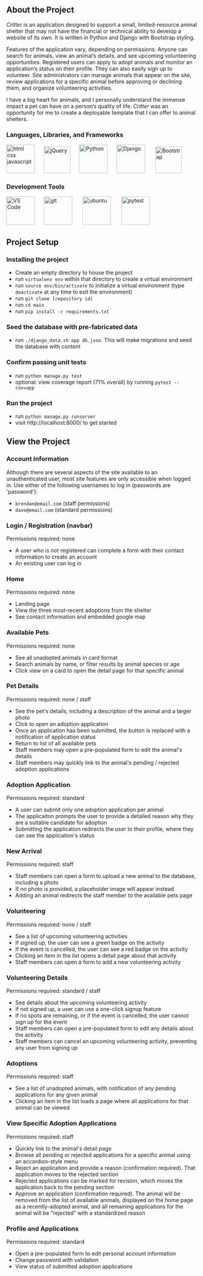 ## About the Project
<em>Critter</em> is an application designed to support a small, limited-resource animal shelter that may not have the financial or technical ability to develop a website of its own. It is written in Python and Django with Bootstrap styling.

Features of the application vary, depending on permissions. Anyone can search for animals, view an animal’s details, and see upcoming volunteering opportunities. Registered users can apply to adopt animals and monitor an application’s status on their profile. They can also easily sign up to volunteer. Site administrators can manage animals that appear on the site, review applications for a specific animal before approving or declining them, and organize volunteering activities.

I have a big heart for animals, and I personally understand the immense impact a pet can have on a person’s quality of life. <em>Critter</em> was an opportunity for me to create a deployable template that I can offer to animal shelters.

### Languages, Libraries, and Frameworks
<p float="left">
  <img src="https://energyframeworks.com/wp-content/uploads/2013/12/html5-css-javascript-logos.png" height="75" alt="html css javascript" title="html css javascript">&nbsp;&nbsp;&nbsp;&nbsp;&nbsp;
  <img src="https://js.foundation/wp-content/uploads/sites/33/2017/02/jquery.png" height="70" alt="jQuery" title="jQuery">&nbsp;&nbsp;&nbsp;&nbsp;&nbsp;
  <img src="https://upload.wikimedia.org/wikipedia/commons/thumb/c/c3/Python-logo-notext.svg/1024px-Python-logo-notext.svg.png" height="75" alt="Python" title="Python"/>&nbsp;&nbsp;&nbsp;&nbsp;&nbsp;
  <img src="http://dlyapun.com/static/images/django.png" height="75" alt="Django" title="Django"/>&nbsp;&nbsp;&nbsp;&nbsp;&nbsp;&nbsp;
  <img src="https://upload.wikimedia.org/wikipedia/commons/e/ea/Boostrap_logo.svg" height="70" alt="Bootstrap" title="Bootstrap"/>
</p>

### Development Tools
<p float="left">
  <img src="https://upload.wikimedia.org/wikipedia/commons/thumb/2/2d/Visual_Studio_Code_1.18_icon.svg/1200px-Visual_Studio_Code_1.18_icon.svg.png" height="75" alt="VS Code"/>&nbsp;&nbsp;&nbsp;&nbsp;&nbsp;
  <img src="https://git-scm.com/images/logos/downloads/Git-Icon-Black.png" height="75" alt="git" title="git"/>&nbsp;&nbsp;&nbsp;&nbsp;&nbsp;&nbsp;
  <img src="https://assets.ubuntu.com/v1/29985a98-ubuntu-logo32.png" height="75" alt="ubuntu" title="ubuntu"/>&nbsp;&nbsp;&nbsp;&nbsp;&nbsp;&nbsp;
  <img src="https://docs.pytest.org/en/latest/_static/pytest1.png" height="75" alt="pytest" title="pytest"/>
</p>

## Project Setup

### Installing the project
- Create an empty directory to house the project
- run `virtualenv env` within that directory to create a virtual environment
- run `source env/bin/activate` to initialize a virtual environment (type `deactivate` at any time to exit the environment)
- run `git clone [repository id]`
- run `cd main`
- run `pip install -r requirements.txt`

### Seed the database with pre-fabricated data
- run `./django_data.sh app db.json`. This will make migrations and seed the database with content

### Confirm passing unit tests
- run `python manage.py test`
- optional: view coverage report (71% overall) by running `pytest --cov=app`

### Run the project
- run `python manage.py runserver`
- visit http://localhost:8000/ to get started

## View the Project

### Account Information
Although there are several aspects of the site available to an unauthenticated user, most site features are only accessible when logged in. Use either of the following usernames to log in (passwords are 'password'):
- `brendan@email.com` (staff permissions)
- `dave@email.com` (standard permissions)

### Login / Registration (navbar)
Permissions required: none
- A user who is not registered can complete a form with their contact information to create an account
- An existing user can log in

### Home
Permissions required: none
- Landing page
- View the three most-recent adoptions from the shelter
- See contact information and embedded google map
### Available Pets
Permissions required: none
- See all unadopted animals in card format
- Search animals by name, or filter results by animal species or age
- Click view on a card to open the detail page for that specific animal
### Pet Details
Permissions required: none / staff
- See the pet's details, including a description of the animal and a larger photo
- Click to open an adoption application
- Once an application has been submitted, the button is replaced with a notification of application status
- Return to list of all available pets
- Staff members may open a pre-populated form to edit the animal's details
- Staff members may quickly link to the animal's pending / rejected adoption applications
### Adoption Application
Permissions required: standard
- A user can submit only one adoption application per animal
- The applicaiton prompts the user to provide a detailed reason why they are a suitable candidate for adoption
- Submitting the application redirects the user to their profile, where they can see the application's status
### New Arrival
Permissions required: staff
- Staff members can open a form to upload a new animal to the database, including a photo
- If no photo is provided, a placeholder image will appear instead
- Adding an animal redirects the staff member to the available pets page
### Volunteering
Permissions required: none / staff
- See a list of upcoming volunteering activities
- If signed up, the user can see a green badge on the activity
- If the event is cancelled, the user can see a red badge on the activity
- Clicking an item in the list opens a detail page about that activity
- Staff members can open a form to add a new volunteering activity
### Volunteering Details
Permissions required: standard / staff
- See details about the upcoming volunteering activity
- If not signed up, a user can use a one-click signup feature
- If no spots are remaining, or if the event is cancelled, the user cannot sign up for the event
- Staff members can open a pre-populated form to edit any details about the activity
- Staff members can cancel an upcoming volunteering activity, preventing any user from signing up
### Adoptions
Permissions required: staff
- See a list of unadopted animals, with notification of any pending applications for any given animal
- Clicking an item in the list loads a page where all applications for that animal can be viewed
### View Specific Adoption Applications
Permissions required: staff
- Quickly link to the animal's detail page
- Browse all pending or rejected applications for a specific animal using an accordion-style menu
- Reject an application and provide a reason (confirmation required). That application moves to the rejected section
- Rejected applications can be marked for revision, which moves the application back to the pending section
- Approve an application (confirmation required). The animal will be removed from the list of available animals, displayed on the home page as a recently-adopted animal, and all remaining applications for the animal will be "rejected" with a standardized reason
### Profile and Applications
Permissions required: standard
- Open a pre-populated form to edit personal account information
- Change password with validation
- View status of submitted adoption applications